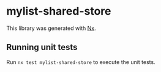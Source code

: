 # mylist-shared-store

This library was generated with [Nx](https://nx.dev).

## Running unit tests

Run `nx test mylist-shared-store` to execute the unit tests.
